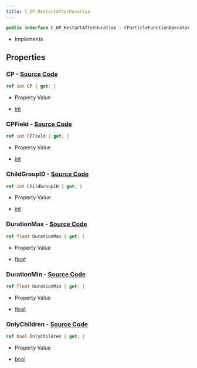 ```yaml
---
title: C_OP_RestartAfterDuration
---
```


```csharp
public interface C_OP_RestartAfterDuration : CParticleFunctionOperator, CParticleFunction, ISchemaClass<CParticleFunction>, ISchemaClass<CParticleFunctionOperator>, ISchemaClass<C_OP_RestartAfterDuration>, ISchemaField, ISchemaClass, INativeHandle
```

- Implements

## Properties

### **CP** - [Source Code](https://github.com/swiftly-solution/swiftlys2/blob/main/managed/src/SwiftlyS2.Generated/Schemas/Interfaces/C_OP_RestartAfterDuration.cs#L20)

```csharp
ref int CP { get; }
```

- Property Value

- [int](https://learn.microsoft.com/dotnet/api/system.int32)

### **CPField** - [Source Code](https://github.com/swiftly-solution/swiftlys2/blob/main/managed/src/SwiftlyS2.Generated/Schemas/Interfaces/C_OP_RestartAfterDuration.cs#L22)

```csharp
ref int CPField { get; }
```

- Property Value

- [int](https://learn.microsoft.com/dotnet/api/system.int32)

### **ChildGroupID** - [Source Code](https://github.com/swiftly-solution/swiftlys2/blob/main/managed/src/SwiftlyS2.Generated/Schemas/Interfaces/C_OP_RestartAfterDuration.cs#L24)

```csharp
ref int ChildGroupID { get; }
```

- Property Value

- [int](https://learn.microsoft.com/dotnet/api/system.int32)

### **DurationMax** - [Source Code](https://github.com/swiftly-solution/swiftlys2/blob/main/managed/src/SwiftlyS2.Generated/Schemas/Interfaces/C_OP_RestartAfterDuration.cs#L18)

```csharp
ref float DurationMax { get; }
```

- Property Value

- [float](https://learn.microsoft.com/dotnet/api/system.single)

### **DurationMin** - [Source Code](https://github.com/swiftly-solution/swiftlys2/blob/main/managed/src/SwiftlyS2.Generated/Schemas/Interfaces/C_OP_RestartAfterDuration.cs#L16)

```csharp
ref float DurationMin { get; }
```

- Property Value

- [float](https://learn.microsoft.com/dotnet/api/system.single)

### **OnlyChildren** - [Source Code](https://github.com/swiftly-solution/swiftlys2/blob/main/managed/src/SwiftlyS2.Generated/Schemas/Interfaces/C_OP_RestartAfterDuration.cs#L26)

```csharp
ref bool OnlyChildren { get; }
```

- Property Value

- [bool](https://learn.microsoft.com/dotnet/api/system.boolean)

